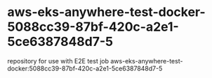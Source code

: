 # aws-eks-anywhere-test-docker-5088cc39-87bf-420c-a2e1-5ce6387848d7-5
repository for use with E2E test job aws-eks-anywhere-test-docker:5088cc39-87bf-420c-a2e1-5ce6387848d7-5
